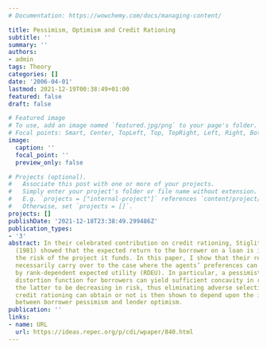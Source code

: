 ```yaml
---
# Documentation: https://wowchemy.com/docs/managing-content/

title: Pessimism, Optimism and Credit Rationing
subtitle: ''
summary: ''
authors:
- admin
tags: Theory
categories: []
date: '2006-04-01'
lastmod: 2021-12-19T00:38:49+01:00
featured: false
draft: false

# Featured image
# To use, add an image named `featured.jpg/png` to your page's folder.
# Focal points: Smart, Center, TopLeft, Top, TopRight, Left, Right, BottomLeft, Bottom, BottomRight.
image:
  caption: ''
  focal_point: ''
  preview_only: false

# Projects (optional).
#   Associate this post with one or more of your projects.
#   Simply enter your project's folder or file name without extension.
#   E.g. `projects = ["internal-project"]` references `content/project/deep-learning/index.md`.
#   Otherwise, set `projects = []`.
projects: []
publishDate: '2021-12-18T23:38:49.299486Z'
publication_types:
- '3'
abstract: In their celebrated contribution on credit rationing, Stiglitz and Weiss
  (1981) showed that the expected return to the borrower on a loan is increasing in
  the risk of the project it funds. In this paper, I show that their results do not
  necessarily carry over to the case where the agents’ preferences can be described
  by rank-dependent expected utility (RDEU). In particular, a pessimistic probability
  distortion function for borrowers can yield sufficient concavity in returns for
  the latter to be decreasing in risk, thus eliminating adverse selection. Whether
  credit rationing can obtain or not is then shown to depend upon the interaction
  between borrower pessimism and lender optimism.
publication: ''
links:
- name: URL
  url: https://ideas.repec.org/p/cdi/wpaper/840.html
---
```

